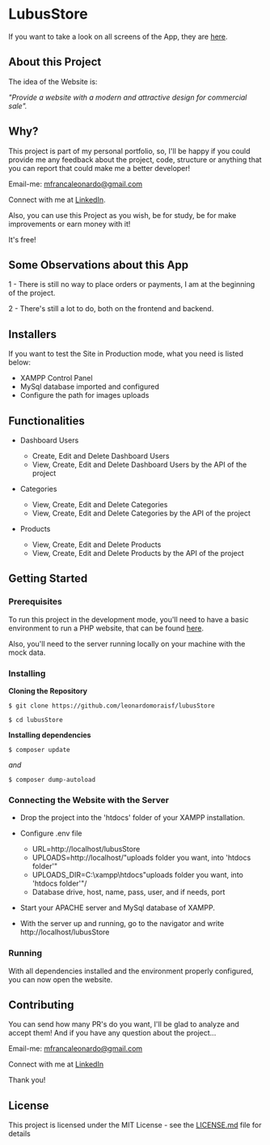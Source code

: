 # LubusStore

If you want to take a look on all screens of the App, they are [here](https://drive.google.com/drive/folders/18JK3H-Cjps3JkpFoFsZK20aCZRxln5ab?usp=share_link).

## About this Project

The idea of the Website is:

_"Provide a website with a modern and attractive design for commercial sale"._

## Why?

This project is part of my personal portfolio, so, I'll be happy if you could provide me any feedback about the project, code, structure or anything that you can report that could make me a better developer!

Email-me: mfrancaleonardo@gmail.com

Connect with me at [LinkedIn](https://www.linkedin.com/in/leonardomoraisf/).

Also, you can use this Project as you wish, be for study, be for make improvements or earn money with it!

It's free!

## Some Observations about this App

1 - There is still no way to place orders or payments, I am at the beginning of the project.

2 - There's still a lot to do, both on the frontend and backend.

## Installers

If you want to test the Site in Production mode, what you need is listed below:

- XAMPP Control Panel
- MySql database imported and configured
- Configure the path for images uploads

## Functionalities

- Dashboard Users
	- Create, Edit and Delete Dashboard Users
    - View, Create, Edit and Delete Dashboard Users by the API of the project

- Categories
	- View, Create, Edit and Delete Categories
    - View, Create, Edit and Delete Categories by the API of the project

- Products
	- View, Create, Edit and Delete Products
    - View, Create, Edit and Delete Products by the API of the project

## Getting Started

### Prerequisites

To run this project in the development mode, you'll need to have a basic environment to run a PHP website, that can be found [here](https://www.apachefriends.org/pt_br/index.html).

Also, you'll need to the server running locally on your machine with the mock data.

### Installing

**Cloning the Repository**

```
$ git clone https://github.com/leonardomoraisf/lubusStore

$ cd lubusStore
```

**Installing dependencies**

```
$ composer update
```

*and*

```
$ composer dump-autoload
```

### Connecting the Website with the Server

- Drop the project into the 'htdocs' folder of your XAMPP installation.

- Configure .env file
    - URL=http://localhost/lubusStore
    - UPLOADS=http://localhost/"uploads folder you want, into 'htdocs folder'"
    - UPLOADS_DIR=C:\xampp\htdocs\"uploads folder you want, into 'htdocs folder'"/
    - Database drive, host, name, pass, user, and if needs, port

- Start your APACHE server and MySql database of XAMPP.

- With the server up and running, go to the navigator and write http://localhost/lubusStore

### Running

With all dependencies installed and the environment properly configured, you can now open the website.

## Contributing

You can send how many PR's do you want, I'll be glad to analyze and accept them! And if you have any question about the project...

Email-me: mfrancaleonardo@gmail.com

Connect with me at [LinkedIn](https://www.linkedin.com/in/leonardomoraisf/)

Thank you!

## License

This project is licensed under the MIT License - see the [LICENSE.md](https://github.com/leonardomoraisf/lubusStore/blob/main/LICENSE.md) file for details




